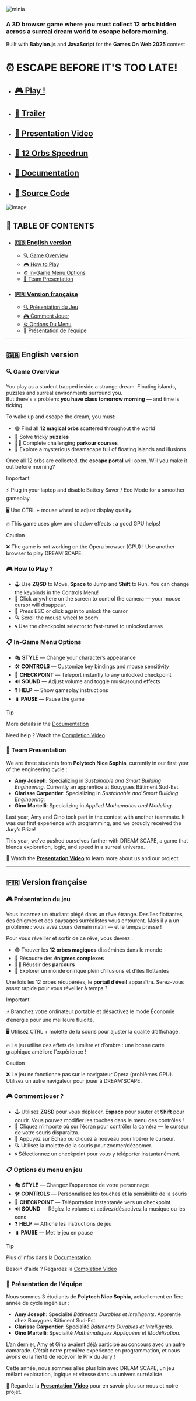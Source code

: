 ![minia](https://github.com/user-attachments/assets/57e95b67-eb5b-4745-b0e2-f3f780b6b3ea)

### A 3D browser game where you must collect 12 orbs hidden across a surreal dream world to escape before morning. 
Built with **Babylon.js** and **JavaScript** for the **Games On Web 2025** contest.

# ⏰ ESCAPE BEFORE IT'S TOO LATE!
- ## [🎮 Play !](https://ginomartelli.github.io/Dream-scape/)
- ## [🎥 Trailer](https://youtu.be/iB-jYRbTJ7w?si=keI-1kG80voJ0IJM)
- ## [🔎 Presentation Video](#)
- ## [💯 12 Orbs Speedrun](https://youtu.be/XJVGw6Uxr3U)
- ## [📝 Documentation](https://github.com/gamesonweb/dreamland-ginomartelli/blob/3e0a2ddbc930d8722bea75b716b91a7db28c0841/Documentation.md)
- ## [📁 Source Code](https://github.com/ginomartelli/Dream-scape)

![image](https://github.com/user-attachments/assets/0882294b-e2f7-4c0a-97dc-7c18012ac42c)


## 🧭 TABLE OF CONTENTS
- ### [🇬🇧 English version](https://github.com/ginomartelli/Dream-scape/blob/main/README.md#-english-version-1)
  - [🔍 Game Overview](https://github.com/gamesonweb/dreamland-ginomartelli/blob/main/README.md#-game-overview)
  - [🎮 How to Play](https://github.com/gamesonweb/dreamland-ginomartelli/blob/main/README.md#-how-to-play-)
  - [⚙ In-Game Menu Options](https://github.com/gamesonweb/dreamland-ginomartelli/blob/main/README.md#-in-game-menu-options)
  - [👥 Team Presentation](https://github.com/gamesonweb/dreamland-ginomartelli/blob/main/README.md#-team-presentation)
- ### [🇫🇷 Version française](https://github.com/ginomartelli/Dream-scape/blob/main/README.md#-version-fran%C3%A7aise-1)
  - [🔍 Présentation du Jeu](https://github.com/gamesonweb/dreamland-ginomartelli/blob/main/README.md#-pr%C3%A9sentation-du-jeu)
  - [🎮 Comment Jouer](https://github.com/gamesonweb/dreamland-ginomartelli/blob/main/README.md#-comment-jouer-)
  - [⚙ Options Du Menu](https://github.com/gamesonweb/dreamland-ginomartelli/blob/main/README.md#-options-du-menu-en-jeu)
  - [👥 Présentation de l'équipe](https://github.com/gamesonweb/dreamland-ginomartelli/blob/main/README.md#-pr%C3%A9sentation-de-l%C3%A9quipe)

---

## 🇬🇧 English version

### 🔍 Game Overview  
You play as a student trapped inside a strange dream. Floating islands, puzzles and surreal environments surround you.  
But there's a problem: **you have class tomorrow morning** — and time is ticking.

To wake up and escape the dream, you must:
- 🟣 Find all **12 magical orbs** scattered throughout the world  
- 🧠 Solve tricky **puzzles**  
- 🧗‍♂️ Complete challenging **parkour courses**  
- 🌌 Explore a mysterious dreamscape full of floating islands and illusions

Once all 12 orbs are collected, the **escape portal** will open. Will you make it out before morning?
 
> [!IMPORTANT]
> ⚡ Plug in your laptop and disable Battery Saver / Eco Mode for a smoother gameplay.
> 
> 🖥️ Use CTRL + mouse wheel to adjust display quality.
>
> 🔥 This game uses glow and shadow effects : a good GPU helps!

>[!CAUTION]
> ❌ The game is not working on the Opera browser (GPU) ! Use another browser to play DREAM'SCAPE.

### 🎮 How to Play ?
- 🕹️ Use **ZQSD** to Move, **Space** to Jump and **Shift** to Run. You can change the keybinds in the Controls Menu!
- 👀 Click anywhere on the screen to control the camera — your mouse cursor will disappear.
- 🔁 Press ESC or click again to unlock the cursor
- 🔍 Scroll the mouse wheel to zoom
- 🌀 Use the checkpoint selector to fast-travel to unlocked areas

### 📋 In-Game Menu Options
- 🎭 **STYLE** — Change your character’s appearance 
- 🛠️ **CONTROLS** — Customize key bindings and mouse sensitivity  
- 📍 **CHECKPOINT** — Teleport instantly to any unlocked checkpoint  
- 🔊 **SOUND** — Adjust volume and toggle music/sound effects  
- ❓ **HELP** — Show gameplay instructions  
- ⏸️ **PAUSE** — Pause the game  

>[!TIP]
>More details in the [Documentation](https://github.com/gamesonweb/dreamland-ginomartelli/blob/ed6a6193d2ab1dec32828a9f32c1e4b6bdcc025e/Documentation.md)
>
>Need help ? Watch the [Completion Video](https://youtu.be/XJVGw6Uxr3U)


### 👥 Team Presentation  
We are three students from **Polytech Nice Sophia**, currently in our first year of the engineering cycle : 
- **Amy Joseph**: Specializing in *Sustainable and Smart Building Engineering*. Currently an apprentice at Bouygues Bâtiment Sud-Est.
- **Clarisse Carpentier**: Specializing in *Sustainable and Smart Building Engineering*.
- **Gino Martelli**: Specializing in *Applied Mathematics and Modeling*.

Last year, Amy and Gino took part in the contest with another teammate.
It was our first experience with programming, and we proudly received the Jury’s Prize!

This year, we’ve pushed ourselves further with DREAM'SCAPE, a game that blends exploration, logic, and speed in a surreal universe.

🎥 Watch the **[Presentation Video]()** to learn more about us and our project.


---

## 🇫🇷 Version française

### 🎮 Présentation du jeu  
Vous incarnez un étudiant piégé dans un rêve étrange. Des îles flottantes, des énigmes et des paysages surréalistes vous entourent.
Mais il y a un problème : vous avez cours demain matin — et le temps presse !

Pour vous réveiller et sortir de ce rêve, vous devrez :
- 🟣 Trouver les **12 orbes magiques** disséminés dans le monde
- 🧠 Résoudre des **énigmes complexes**
- 🧗‍♂️ Réussir des **parcours**
- 🌌 Explorer un monde onirique plein d’illusions et d’îles flottantes

Une fois les 12 orbes récupérées, le **portail d’éveil** apparaîtra.
Serez-vous assez rapide pour vous réveiller à temps ?

>[!IMPORTANT]
>⚡ Branchez votre ordinateur portable et désactivez le mode Économie d’énergie pour une meilleure fluidité.
>
>🖥️ Utilisez CTRL + molette de la souris pour ajuster la qualité d’affichage.
>
>🔥 Le jeu utilise des effets de lumière et d’ombre : une bonne carte graphique améliore l’expérience !

>[!CAUTION]
>❌ Le jeu ne fonctionne pas sur le navigateur Opera (problèmes GPU). Utilisez un autre navigateur pour jouer à DREAM'SCAPE.

### 🎮 Comment jouer ?
- 🕹️ Utilisez **ZQSD** pour vous déplacer, **Espace** pour sauter et **Shift** pour courir. Vous pouvez modifier les touches dans le menu des contrôles !
- 👀 Cliquez n’importe où sur l’écran pour contrôler la caméra — le curseur de votre souris disparaîtra.
- 🔁 Appuyez sur Échap ou cliquez à nouveau pour libérer le curseur.
- 🔍 Utilisez la molette de la souris pour zoomer/dézoomer.
- 🌀 Sélectionnez un checkpoint pour vous y téléporter instantanément.

### 📋 Options du menu en jeu
- 🎭 **STYLE** — Changez l’apparence de votre personnage 
- 🛠️ **CONTROLS** — Personnalisez les touches et la sensibilité de la souris
- 📍 **CHECKPOINT** — Téléportation instantanée vers un checkpoint  
- 🔊 **SOUND** — Réglez le volume et activez/désactivez la musique ou les sons 
- ❓ **HELP** — Affiche les instructions de jeu 
- ⏸️ **PAUSE** — Met le jeu en pause 

>[!TIP]
>Plus d'infos dans la [Documentation](https://github.com/gamesonweb/dreamland-ginomartelli/blob/ed6a6193d2ab1dec32828a9f32c1e4b6bdcc025e/Documentation.md)
>
>Besoin d'aide ? Regardez la [Completion Video](https://youtu.be/XJVGw6Uxr3U)


### 👥 Présentation de l'équipe
Nous sommes 3 étudiants de **Polytech Nice Sophia**, actuellement en 1ère année de cycle ingénieur : 
- **Amy Joseph**: Specialité *Bâtiments Durables et Intelligents*. Apprentie chez Bouygues Bâtiment Sud-Est.
- **Clarisse Carpentier**: Specialité *Bâtiments Durables et Intelligents*.
- **Gino Martelli**: Specialité *Mathématiques Appliquées et Modélisation*.

L’an dernier, Amy et Gino avaient déjà participé au concours avec un autre camarade.
C’était notre première expérience en programmation, et nous avons eu la fierté de recevoir le Prix du Jury !

Cette année, nous sommes allés plus loin avec DREAM'SCAPE, un jeu mêlant exploration, logique et vitesse dans un univers surréaliste.

🎥 Regardez la **[Presentation Video]()** pour en savoir plus sur nous et notre projet.
